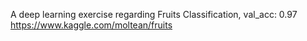 A deep learning exercise regarding Fruits Classification, val_acc: 0.97
https://www.kaggle.com/moltean/fruits
